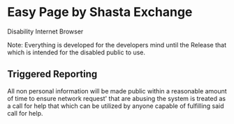 # Easy Page by Shasta Exchange
Disability Internet Browser

Note: Everything is developed for the developers mind until the Release that which is intended for the disabled public to use. 

## Triggered Reporting
All non personal information will be made public within a reasonable amount of time to ensure network request' that are abusing the system is treated as a call for help that which can be utilized by anyone capable of fulfilling said call for help.
